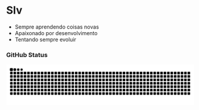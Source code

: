 # Slv



- Sempre aprendendo coisas novas
- Apaixonado por desenvolvimento 
- Tentando sempre evoluir

### GitHub Status

![github contribution grid snake animation](https://raw.githubusercontent.com/0-don/0-don/output/github-contribution-grid-snake-dark.svg)
